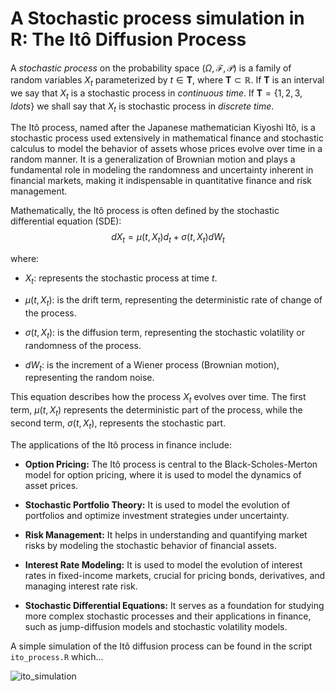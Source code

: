 # A Stochastic process simulation in R: The Itô Diffusion Process

A *stochastic process* on the probability space $(\Omega, \mathcal{F}, \mathcal{P})$ is a family of random variables $X_t$ parameterized by $t\in\mathbf{T}$, where $\mathbf{T}\subset\mathbb{R}$. If $\mathbf{T}$ is an interval we say that $X_t$ is a stochastic process in _continuous time_. If $\mathbf{T}=\{1,2,3,ldots\}$ we shall say that $X_t$ is stochastic process in _discrete time_. 

The Itô process, named after the Japanese mathematician Kiyoshi Itô, is a stochastic process used extensively in mathematical finance and stochastic calculus to model the behavior of assets whose prices evolve over time in a random manner. It is a generalization of Brownian motion and plays a fundamental role in modeling the randomness and uncertainty inherent in financial markets, making it indispensable in quantitative finance and risk management.

Mathematically, the Itô process is often defined by the stochastic differential equation (SDE): $$dX_{t}=\mu(t, X_{t})d_t+\sigma(t, X_t)dW_t$$

where:

- $X_t$: represents the stochastic process at time $t$.

- $\mu(t, X_t)$: is the drift term, representing the deterministic rate of change of the process.

- $\sigma(t, X_t)$: is the diffusion term, representing the stochastic volatility or randomness of the process.

- $dW_t$: is the increment of a Wiener process (Brownian motion), representing the random noise.

This equation describes how the process $X_t$ evolves over time. The first term, $\mu(t, X_t)$ represents the deterministic part of the process, while the second term, $\sigma(t, X_t)$, represents the stochastic part.

The applications of the Itô process in finance include:

- **Option Pricing:** The Itô process is central to the Black-Scholes-Merton model for option pricing, where it is used to model the dynamics of asset prices.
  
- **Stochastic Portfolio Theory:** It is used to model the evolution of portfolios and optimize investment strategies under uncertainty.
  
- **Risk Management:** It helps in understanding and quantifying market risks by modeling the stochastic behavior of financial assets.
  
- **Interest Rate Modeling:** It is used to model the evolution of interest rates in fixed-income markets, crucial for pricing bonds, derivatives, and managing interest rate risk.
  
- **Stochastic Differential Equations:** It serves as a foundation for studying more complex stochastic processes and their applications in finance, such as jump-diffusion models and stochastic volatility models.

A simple simulation of the Itô diffusion process can be found in the script `ito_process.R` which...

![ito_simulation](https://github.com/jrcarob/Ito-Diffusion-Process/assets/45860181/ff24ae7c-d8a6-46c7-a457-199321ae0544)
